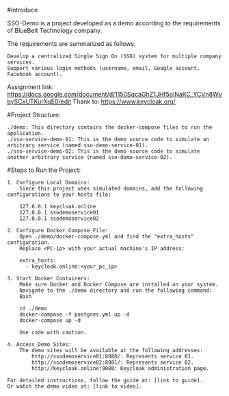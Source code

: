 #introduce

SSO-Demo is a project developed as a demo according to the requirements of BlueBelt Technology company.

 The requirements are summarized as follows:

    Develop a centralized Single Sign On (SSO) system for multiple company services.
    Support various login methods (username, email, Google account, Facebook account).

Assignment link: https://docs.google.com/document/d/1150SqcaGhZ1JHf5oINaKC_YCVn8WybySCxUTKurXqE0/edit
Thank to: https://www.keycloak.org/

#Project Structure:

    ./demo: This directory contains the docker-compose files to run the application.
    ./sso-service-demo-01: This is the demo source code to simulate an arbitrary service (named sso-demo-service-01).
    ./sso-service-demo-02: This is the demo source code to simulate another arbitrary service (named sso-demo-service-02).
	

#Steps to Run the Project:

    1. Configure Local Domains:
        Since this project uses simulated domains, add the following configurations to your hosts file:

        127.0.0.1 keycloak.online
        127.0.0.1 ssodemoservice01
        127.0.0.1 ssodemoservice02

    2. Configure Docker Compose File:
        Open ./demo/docker-compose.yml and find the "extra_hosts" configuration.
        Replace <PC-ip> with your actual machine's IP address:

        extra_hosts:
          - keycloak.online:<your_pc_ip>

    3. Start Docker Containers:
        Make sure Docker and Docker Compose are installed on your system.
        Navigate to the ./demo directory and run the following command:
        Bash

        cd ./demo
		docker-compose -f postgres.yml up -d
        docker-compose up -d

        Use code with caution.

    4. Access Demo Sites:
        The demo sites will be available at the following addresses:
            http://ssodemoservice01:8080/: Represents service 01.
            http://ssodemoservice02:8081/: Represents service 02.
            http://keycloak.online:9080: Keycloak administration page.

    For detailed instructions, follow the guide at: [link to guide].
    Or watch the demo video at: [link to video].